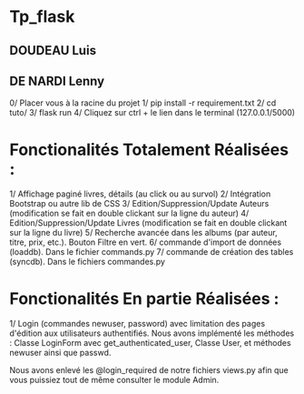 # Tp_flask

## DOUDEAU Luis
## DE NARDI Lenny

0/ Placer vous à la racine du projet
1/ pip install -r requirement.txt
2/ cd tuto/
3/ flask run 
4/ Cliquez sur ctrl + le lien dans le terminal (127.0.0.1/5000)


# Fonctionalités Totalement Réalisées :

1/ Affichage paginé livres, détails (au click ou au survol)
2/ Intégration Bootstrap ou autre lib de CSS
3/ Edition/Suppression/Update Auteurs (modification se fait en double clickant sur la ligne du auteur)
4/ Edition/Suppression/Update Livres  (modification se fait en double clickant sur la ligne du livre)
5/ Recherche avancée dans les albums (par auteur, titre, prix, etc.). Bouton Filtre en vert. 
6/ commande d'import de données (loaddb). Dans le fichier commands.py
7/ commande de création des tables (syncdb). Dans le fichiers commandes.py


# Fonctionalités En partie Réalisées :

1/ Login (commandes newuser, password) avec limitation des pages d'édition aux utilisateurs authentifiés.
Nous avons implémenté les méthodes : Classe LoginForm avec get_authenticated_user, Classe User, et méthodes newuser ainsi que passwd.

Nous avons enlevé les @login_required de notre fichiers views.py afin que vous puissiez tout de même consulter le module Admin.
